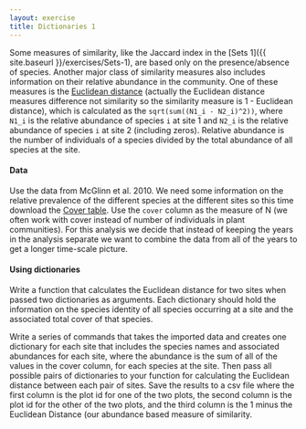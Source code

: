 ```yaml
---
layout: exercise
title: Dictionaries 1
---
```


Some measures of similarity, like the Jaccard index in the
[Sets 1]({{ site.baseurl }}/exercises/Sets-1), are based only on the presence/absence of
species. Another major class of similarity measures also includes information on
their relative abundance in the community. One of these measures is the
[Euclidean distance](http://en.wikipedia.org/wiki/Euclidean_distance) (actually
the Euclidean distance measures difference not similarity so the similarity
measure is 1 - Euclidean distance), which is calculated as the `sqrt(sum((N1_i -
N2_i)^2))`, where `N1_i` is the relative abundance of species `i` at site 1 and
`N2_i` is the relative abundance of species `i` at site 2 (including
zeros). Relative abundance is the number of individuals of a species divided by
the total abundance of all species at the site.

#### Data

Use the data from McGlinn et al. 2010. We need some information on the
relative prevalence of the different species at the different sites so
this time download the [Cover
table](http://www.esapubs.org/archive/ecol/E091/124/TGPP_cover.csv). Use
the `cover` column as the measure of N (we often work with cover instead of
number of individuals in plant communities). For this analysis we decide
that instead of keeping the years in the analysis separate we want to
combine the data from all of the years to get a longer time-scale
picture.

#### Using dictionaries

Write a function that calculates the Euclidean distance for two sites
when passed two dictionaries as arguments. Each dictionary should hold
the information on the species identity of all species occurring at a
site and the associated total cover of that species.

Write a series of commands that takes the imported data and creates one
dictionary for each site that includes the species names and associated
abundances for each site, where the abundance is the sum of all of the
values in the cover column, for each species at the site. Then pass all
possible pairs of dictionaries to your function for calculating the
Euclidean distance between each pair of sites. Save the results to a csv
file where the first column is the plot id for one of the two plots, the
second column is the plot id for the other of the two plots, and the
third column is the 1 minus the Euclidean Distance (our abundance based
measure of similarity.
